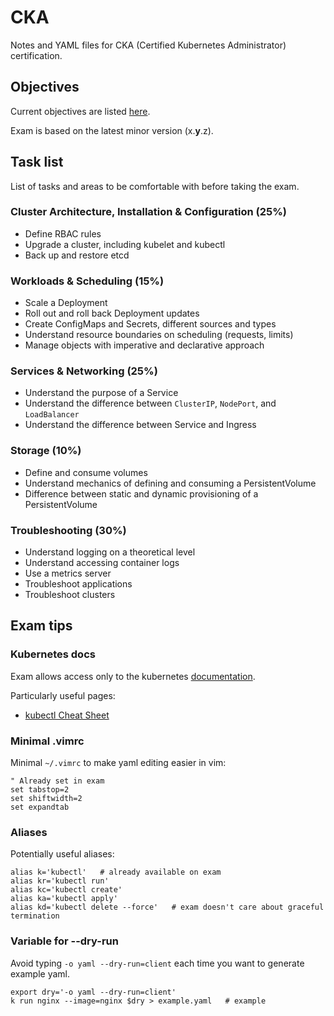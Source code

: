 # CKA

Notes and YAML files for CKA (Certified Kubernetes Administrator)
certification.

## Objectives

Current objectives are listed
[here](https://training.linuxfoundation.org/certification/certified-kubernetes-administrator-cka/).

Exam is based on the latest minor version (x.**y**.z).

## Task list

List of tasks and areas to be comfortable with before taking the exam.

### Cluster Architecture, Installation & Configuration (25%)

- Define RBAC rules
- Upgrade a cluster, including kubelet and kubectl
- Back up and restore etcd

### Workloads & Scheduling (15%)

- Scale a Deployment
- Roll out and roll back Deployment updates
- Create ConfigMaps and Secrets, different sources and types
- Understand resource boundaries on scheduling (requests, limits)
- Manage objects with imperative and declarative approach

### Services & Networking (25%)

- Understand the purpose of a Service
- Understand the difference between `ClusterIP`, `NodePort`, and `LoadBalancer`
- Understand the difference between Service and Ingress

### Storage (10%)

- Define and consume volumes
- Understand mechanics of defining and consuming a PersistentVolume
- Difference between static and dynamic provisioning of a PersistentVolume

### Troubleshooting (30%)

- Understand logging on a theoretical level 
- Understand accessing container logs
- Use a metrics server
- Troubleshoot applications
- Troubleshoot clusters

## Exam tips

### Kubernetes docs

Exam allows access only to the kubernetes [documentation](https://kubernetes.io/docs/).

Particularly useful pages:
- [kubectl Cheat Sheet](https://kubernetes.io/docs/reference/kubectl/cheatsheet/)

### Minimal .vimrc

Minimal `~/.vimrc` to make yaml editing easier in vim:

```vim
" Already set in exam
set tabstop=2
set shiftwidth=2
set expandtab
```

### Aliases

Potentially useful aliases:

```shell
alias k='kubectl'   # already available on exam
alias kr='kubectl run'
alias kc='kubectl create'
alias ka='kubectl apply'
alias kd='kubectl delete --force'   # exam doesn't care about graceful termination
```

### Variable for --dry-run

Avoid typing `-o yaml --dry-run=client` each time you want to generate
example yaml.

```shell
export dry='-o yaml --dry-run=client'
k run nginx --image=nginx $dry > example.yaml   # example
```
